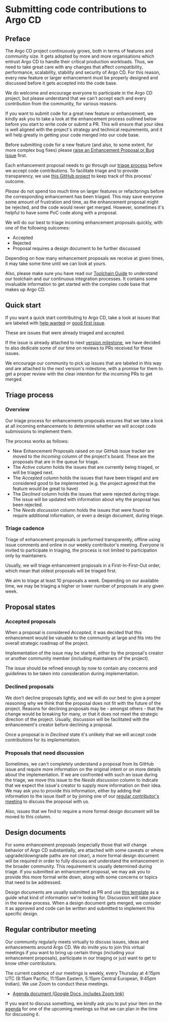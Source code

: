 # Submitting code contributions to Argo CD

## Preface

The Argo CD project continuously grows, both in terms of features and community size. 
It gets adopted by more and more organisations which entrust Argo CD to handle their critical production workloads. 
Thus, we need to take great care with any changes that affect compatibility, performance, scalability, stability 
and security of Argo CD. For this reason, every new feature or larger enhancement must be properly designed and 
discussed before it gets accepted into the code base.

We do welcome and encourage everyone to participate in the Argo CD project, but please understand that we can't accept 
each and every contribution from the community, for various reasons.

If you want to submit code for a great new feature or enhancement, we kindly ask you to take a look at the
enhancement process outlined below before you start to write code or submit a PR. 
This will ensure that your idea is well aligned with the project's strategy and technical requirements, 
and it will help greatly in getting your code merged into our code base.

Before submitting code for a new feature (and also, to some extent, for more complex bug fixes) please
[raise an Enhancement Proposal or Bug Issue](https://github.com/argoproj/argo-cd/issues/new/choose)
first.

Each enhancement proposal needs to go through our
[triage process](#triage-process)
before we accept code contributions. To facilitate triage and to provide transparency, we use
[this GitHub project](https://github.com/orgs/argoproj/projects/18) to keep track of this process' outcome.

_Please_ do not spend too much time on larger features or refactorings before the corresponding enhancement has been 
triaged. This may save everyone some amount of frustration and time, as the enhancement proposal might be rejected, 
and the code would never get merged. However, sometimes it's helpful to have some PoC code along with a proposal.

We will do our best to triage incoming enhancement proposals quickly, with one of the following outcomes:

* Accepted
* Rejected
* Proposal requires a design document to be further discussed

Depending on how many enhancement proposals we receive at given times, it may take some time until we can look at yours.

Also, please make sure you have read our
[Toolchain Guide](toolchain-guide.md)
to understand our toolchain and our continuous integration processes. 
It contains some invaluable information to get started with the complex code base that makes up Argo CD.

## Quick start

If you want a quick start contributing to Argo CD, take a look at issues that are labeled with
[help wanted](https://github.com/argoproj/argo-cd/issues?q=is%3Aopen+is%3Aissue+label%3A%22help+wanted%22)
or
[good first issue](https://github.com/argoproj/argo-cd/issues?q=is%3Aopen+is%3Aissue+label%3A%22good+first+issue%22).

These are issues that were already triaged and accepted.

If the issue is already attached to next
[version milestone](https://github.com/argoproj/argo-cd/milestones),
we have decided to also dedicate some of our time on reviews to PRs received for these issues.

We encourage our community to pick up issues that are labeled in this way *and* are attached to the next version's 
milestone, with a promise for them to get a proper review with the clear intention for the incoming PRs to get merged.

## Triage process

### Overview

Our triage process for enhancements proposals ensures that we take a look at all incoming enhancements 
to determine whether we will accept code submissions to implement them.

The process works as follows:

* New Enhancement Proposals raised on our GitHub issue tracker are moved to the _Incoming_ column of the project's board. 
These are the proposals that are in the queue for triage.
* The _Active_ column holds the issues that are currently being triaged, or will be triaged next.
* The _Accepted_ column holds the issues that have been triaged and are considered good to be implemented
(e.g. the project agreed that the feature would be great to have)
* The _Declined_ column holds the issues that were rejected during triage. 
The issue will be updated with information about why the proposal has been rejected.
* The _Needs discussion_ column holds the issues that were found to require additional information, 
or even a design document, during triage.

### Triage cadence

Triage of enhancement proposals is performed transparently, offline using issue comments and online in our weekly 
contributor's meeting. _Everyone_ is invited to participate in triaging, the process is not limited 
to participation only by maintainers.

Usually, we will triage enhancement proposals in a First-In-First-Out order, which mean that oldest 
proposals will be triaged first.

We aim to triage at least 10 proposals a week. Depending on our available time, we may be triaging a higher or 
lower number of proposals in any given week.

## Proposal states

### Accepted proposals

When a proposal is considered _Accepted_, it was decided that this enhancement would be valuable to the community 
at large and fits into the overall strategic roadmap of the project.

Implementation of the issue may be started, either by the proposal's creator or another community member 
(including maintainers of the project).

The issue should be refined enough by now to contain any concerns and guidelines to be taken into consideration 
during implementation.

### Declined proposals

We don't decline proposals lightly, and we will do our best to give a proper reasoning why we think that the proposal 
does not fit with the future of the project. Reasons for declining proposals may be - amongst others - that the change 
would be breaking for many, or that it does not meet the strategic direction of the project. Usually, discussion will
be facilitated with the enhancement's creator before declining a proposal.

Once a proposal is in _Declined_ state it's unlikely that we will accept code contributions for its implementation.

### Proposals that need discussion

Sometimes, we can't completely understand a proposal from its GitHub issue and require more 
information on the original intent or on more details about the implementation. If we are confronted with such an 
issue during the triage, we move this issue to the _Needs discussion_ column to indicate that we expect the issue's 
creator to supply more information on their idea. We may ask you to provide this information, either by adding that 
information to the issue itself or by joining one of our [regular contributor's meeting](#regular-contributor-meeting)
to discuss the proposal with us.

Also, issues that we find to require a more formal design document will be moved to this column.

## Design documents

For some enhancement proposals (especially those that will change behavior of Argo CD substantially, 
are attached with some caveats or where upgrade/downgrade paths are not clear), a more formal design document will be 
required in order to fully discuss and understand the enhancement in the broader community. 
This requirement is usually determined during triage. If you submitted an enhancement proposal, we may ask you to 
provide this more formal write down, along with some concerns or topics that need to be addressed.

Design documents are usually submitted as PR and use 
[this template](https://github.com/argoproj/argo-cd/blob/master/docs/proposals/001-proposal-template.md) as a guide 
what kind of information we're looking for. Discussion will take place in the review process. 
When a design document gets merged, we consider it as approved and code can be written and submitted to implement 
this specific design.

## Regular contributor meeting

Our community regularly meets virtually to discuss issues, ideas and enhancements around Argo CD. 
We do invite you to join this virtual meetings if you want to bring up certain things 
(including your enhancement proposals), participate in our triaging or just want to get to know other contributors.

The current cadence of our meetings is weekly, every Thursday at 4:15pm UTC 
(8:15am Pacific, 11:15am Eastern, 5:15pm Central European, 9:45pm Indian). 
We use Zoom to conduct these meetings.

* [Agenda document (Google Docs, includes Zoom link)](https://docs.google.com/document/d/1xkoFkVviB70YBzSEa4bDnu-rUZ1sIFtwKKG1Uw8XsY8)

If you want to discuss something, we kindly ask you to put your item on the
[agenda](https://docs.google.com/document/d/1xkoFkVviB70YBzSEa4bDnu-rUZ1sIFtwKKG1Uw8XsY8)
for one of the upcoming meetings so that we can plan in the time for discussing it.